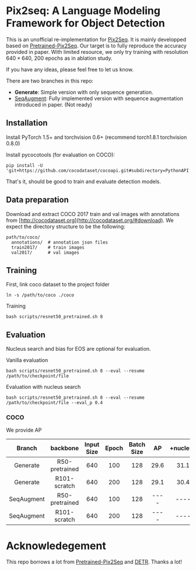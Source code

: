 # Pix2seq: A Language Modeling Framework for Object Detection
This is an unofficial re-implementation for [Pix2Seq](https://arxiv.org/abs/2109.10852v1). It is mainly developped based on [Pretrained-Pix2Seq](https://github.com/gaopengcuhk/Pretrained-Pix2Seq). Our target is to fully reproduce the accuracy provided in paper. With limited resource, we only try training with resolution $640\times640$, $200$ epochs as in ablation study.

If you have any ideas, please feel free to let us know.

There are two branches in this repo:
- **Generate**: Simple version with only sequence generation.
- [SeqAugment](): Fully implemented version with sequence augmentation introduced in paper. (Not ready)


## Installation

Install PyTorch 1.5+ and torchvision 0.6+ (recommend torch1.8.1 torchvision 0.8.0)

Install pycocotools (for evaluation on COCO):

```
pip install -U 'git+https://github.com/cocodataset/cocoapi.git#subdirectory=PythonAPI'
```

That's it, should be good to train and evaluate detection models.

## Data preparation

Download and extract COCO 2017 train and val images with annotations from
[http://cocodataset.org](http://cocodataset.org/#download).
We expect the directory structure to be the following:
```
path/to/coco/
  annotations/  # annotation json files
  train2017/    # train images
  val2017/      # val images
```

## Training

First, link coco dataset to the project folder
```
ln -s /path/to/coco ./coco 
```

Training
```
bash scripts/resnet50_pretrained.sh 8
```

## Evaluation
Nucleus search and bias for EOS are optional for evaluation.

Vanilla evaluation
```
bash scripts/resnet50_pretrained.sh 8 --eval --resume /path/to/checkpoint/file
```

Evaluation with nucleus search
```
bash scripts/resnet50_pretrained.sh 8 --eval --resume /path/to/checkpoint/file --eval_p 0.4
```

### COCO 

We provide AP

| Branch     | backbone       | Input Size | Epoch | Batch Size | AP   | +nucleus  | Official | Weights |
| :-----:    | :------------: | :---------:| :----:| :---------:| :---:| :-------: | :-------: | :-----: |
| Generate   | R50-pretrained | 640        | 100   | 128        | 29.6 | 31.1      |          | [Weight](https://drive.google.com/file/d/1xwNS6yTQjuG_rqr491RfS8privjG3Tlk/view?usp=sharing) | 
| Generate   | R101-scratch   | 640        | 200   | 128        | 29.1 | 30.4      | (35+)    | [Weight](https://drive.google.com/file/d/1uVK1AOFYlHX2vxtczEE7WeKxevCLH8xa/view?usp=sharing) | 
| SeqAugment | R50-pretrained | 640        | 100   | 128        | ---- | ----      |          | []() | 
| SeqAugment | R101-scratch   | 640        | 200   | 128        | ---- | ----      | (38+)    | []() | 

# Acknowledegement

This repo borrows a lot from [Pretrained-Pix2Seq](https://github.com/gaopengcuhk/Pretrained-Pix2Seq) and [DETR](https://github.com/facebookresearch/detr). Thanks a lot!
